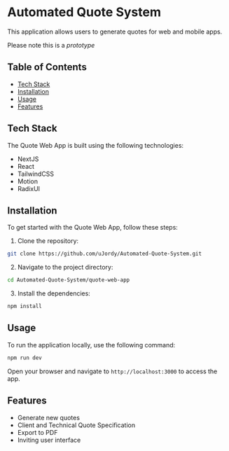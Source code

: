 #  Automated Quote System

This application allows users to generate quotes for web and mobile apps.

Please note this is a *prototype* 



## Table of Contents

- [Tech Stack](#techstack)
- [Installation](#installation)
- [Usage](#usage)
- [Features](#features)

## Tech Stack

The Quote Web App is built using the following technologies:

- NextJS
- React
- TailwindCSS
- Motion
- RadixUI

## Installation

To get started with the Quote Web App, follow these steps:

1. Clone the repository:
  ```bash
  git clone https://github.com/uJordy/Automated-Quote-System.git
  ```
2. Navigate to the project directory:
  ```bash
  cd Automated-Quote-System/quote-web-app
  ```
3. Install the dependencies:
  ```bash
  npm install
  ```

## Usage

To run the application locally, use the following command:
```bash
npm run dev
```
Open your browser and navigate to `http://localhost:3000` to access the app.

## Features

- Generate new quotes
- Client and Technical Quote Specification
- Export to PDF
- Inviting user interface
